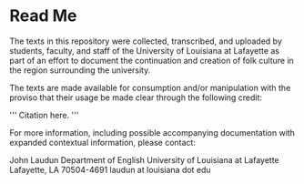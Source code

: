# Read Me

The texts in this repository were collected, transcribed, and uploaded by students, faculty, and staff of the University of Louisiana at Lafayette as part of an effort to document the continuation and creation of folk culture in the region surrounding the university.

The texts are made available for consumption and/or manipulation with the proviso that their usage be made clear through the following credit:

'''
Citation here. 
'''

For more information, including possible accompanying documentation with expanded contextual information, please contact:

John Laudun
Department of English
University of Louisiana at Lafayette
Lafayette, LA 70504-4691
laudun at louisiana dot edu
